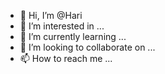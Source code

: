 - 👋 Hi, I’m @Hari
- 👀 I’m interested in ...
- 🌱 I’m currently learning ...
- 💞️ I’m looking to collaborate on ...
- 📫 How to reach me ...

<!---
Heli0trope/Heli0trope is a ✨ special ✨ repository because its `README.md` (this file) appears on your GitHub profile.
You can click the Preview link to take a look at your changes.
--->
